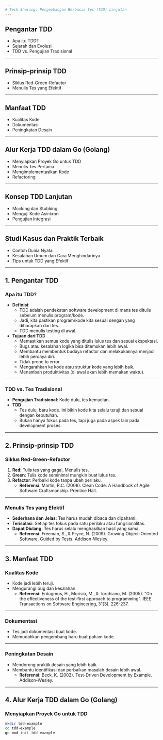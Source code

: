```yaml
---
# Tech Sharing: Pengembangan Berbasis Tes (TDD) Lanjutan
---
```


## Pengantar TDD
- Apa itu TDD?
- Sejarah dan Evolusi
- TDD vs. Pengujian Tradisional

---

## Prinsip-prinsip TDD
- Siklus Red-Green-Refactor
- Menulis Tes yang Efektif

---

## Manfaat TDD
- Kualitas Kode
- Dokumentasi
- Peningkatan Desain

---

## Alur Kerja TDD dalam Go (Golang)
- Menyiapkan Proyek Go untuk TDD
- Menulis Tes Pertama
- Mengimplementasikan Kode
- Refactoring

---

## Konsep TDD Lanjutan
- Mocking dan Stubbing
- Menguji Kode Asinkron
- Pengujian Integrasi

---

## Studi Kasus dan Praktik Terbaik
- Contoh Dunia Nyata
- Kesalahan Umum dan Cara Menghindarinya
- Tips untuk TDD yang Efektif

---

## 1. Pengantar TDD

### Apa itu TDD?
- **Definisi**: 
    - TDD adalah pendekatan software development di mana tes ditulis sebelum menulis program/kode.
    - Jadi, kita pastikan program/kode kita sesuai dengan yang diharapkan dari tes.
    - TDD menulis testing di awal.
- **Tujuan dari TDD**
    - Memastikan semua kode yang ditulis lulus tes dan sesuai ekspektasi.
    - Bugs atau kesalahan logika bisa ditemukan lebih awal.
    - Membantu membentuk budaya refactor dan melakukannya menjadi lebih percaya diri.
    - Tidak prone to error.
    - Mengarahkan ke kode atau struktur kode yang lebih baik.
    - Menambah produktivitas (di awal akan lebih memakan waktu).

---

### TDD vs. Tes Tradisional
- **Pengujian Tradisional**: Kode dulu, tes kemudian.
- **TDD**
    - Tes dulu, baru kode. Ini bikin kode kita selalu teruji dan sesuai dengan kebutuhan.
    - Bukan hanya fokus pada tes, tapi juga pada aspek lain pada development proses.

---

## 2. Prinsip-prinsip TDD

### Siklus Red-Green-Refactor
1. **Red**: Tulis tes yang gagal, Menulis tes.
2. **Green**: Tulis kode seminimal mungkin buat lulus tes.
3. **Refactor**: Perbaiki kode tanpa ubah perilaku.
    - **Referensi**: Martin, R.C. (2008). Clean Code: A Handbook of Agile Software Craftsmanship. Prentice Hall.

---

### Menulis Tes yang Efektif
- **Sederhana dan Jelas**: Tes harus mudah dibaca dan dipahami.
- **Terisolasi**: Setiap tes fokus pada satu perilaku atau fungsionalitas.
- **Dapat Diulang**: Tes harus selalu menghasilkan hasil yang sama.
    - **Referensi**: Freeman, S., & Pryce, N. (2009). Growing Object-Oriented Software, Guided by Tests. Addison-Wesley.

---

## 3. Manfaat TDD

### Kualitas Kode
- Kode jadi lebih teruji.
- Mengurangi bug dan kesalahan.
    - **Referensi**: Erdogmus, H., Morisio, M., & Torchiano, M. (2005). "On the effectiveness of the test-first approach to programming". IEEE Transactions on Software Engineering, 31(3), 226-237.

---

### Dokumentasi
- Tes jadi dokumentasi buat kode.
- Memudahkan pengembang baru buat paham kode.

---

### Peningkatan Desain
- Mendorong praktik desain yang lebih baik.
- Membantu identifikasi dan perbaikan masalah desain lebih awal.
    - **Referensi**: Beck, K. (2002). Test-Driven Development by Example. Addison-Wesley.

---

## 4. Alur Kerja TDD dalam Go (Golang)

### Menyiapkan Proyek Go untuk TDD
```bash
mkdir tdd-example
cd tdd-example
go mod init tdd-example
```